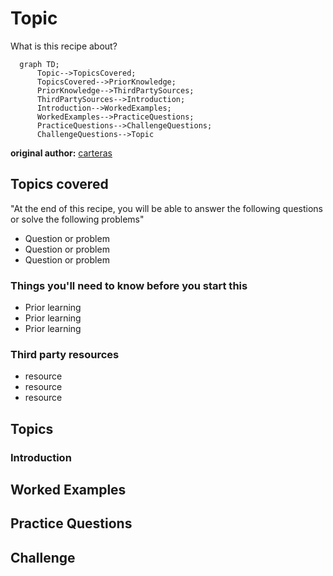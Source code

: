 # Topic

What is this recipe about?

```mermaid
  graph TD;
      Topic-->TopicsCovered;
      TopicsCovered-->PriorKnowledge;
      PriorKnowledge-->ThirdPartySources;
      ThirdPartySources-->Introduction;
      Introduction-->WorkedExamples;
      WorkedExamples-->PracticeQuestions;
      PracticeQuestions-->ChallengeQuestions;
      ChallengeQuestions-->Topic
```

**original author:** [carteras](https://github.com/carteras)

<!-- add a new author mark if you updated this -->

## Topics covered

"At the end of this recipe, you will be able to answer the following questions or solve the following problems"

<!-- why should people expect to be able to do or know after doing this recipe -->

* Question or problem
* Question or problem
* Question or problem

### Things you'll need to know before you start this

<!-- what should they know before learning it -->

* Prior learning
* Prior learning
* Prior learning

### Third party resources

<!-- Are there other locations where they can find this information? -->

* resource
* resource
* resource

## Topics

### Introduction

<!-- Introduce the topic, what is it, how does it work, include pictures -->

## Worked Examples

<!-- Provide some basic worked examples that let people follow your worked examples. If it's a library, don't forget to tell people how to install it -->

## Practice Questions

<!-- Provide some basic practice questions that let people follow your worked examples.  -->

## Challenge

<!-- Make up a challenge question which asks people to use all of their knowledge they just learnt (and maybe some prior learning) to solve -->
